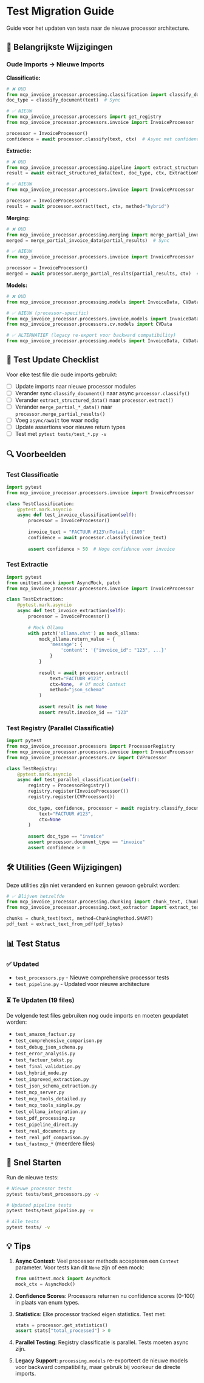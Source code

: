 # Test Migration Guide

Guide voor het updaten van tests naar de nieuwe processor architecture.

## 🔄 Belangrijkste Wijzigingen

### Oude Imports → Nieuwe Imports

**Classificatie:**
```python
# ❌ OUD
from mcp_invoice_processor.processing.classification import classify_document, DocumentType
doc_type = classify_document(text)  # Sync

# ✅ NIEUW
from mcp_invoice_processor.processors import get_registry
from mcp_invoice_processor.processors.invoice import InvoiceProcessor

processor = InvoiceProcessor()
confidence = await processor.classify(text, ctx)  # Async met confidence score
```

**Extractie:**
```python
# ❌ OUD
from mcp_invoice_processor.processing.pipeline import extract_structured_data, ExtractionMethod
result = await extract_structured_data(text, doc_type, ctx, ExtractionMethod.HYBRID)

# ✅ NIEUW
from mcp_invoice_processor.processors.invoice import InvoiceProcessor

processor = InvoiceProcessor()
result = await processor.extract(text, ctx, method="hybrid")
```

**Merging:**
```python
# ❌ OUD
from mcp_invoice_processor.processing.merging import merge_partial_invoice_data
merged = merge_partial_invoice_data(partial_results)  # Sync

# ✅ NIEUW
from mcp_invoice_processor.processors.invoice import InvoiceProcessor

processor = InvoiceProcessor()
merged = await processor.merge_partial_results(partial_results, ctx)  # Async
```

**Models:**
```python
# ❌ OUD
from mcp_invoice_processor.processing.models import InvoiceData, CVData

# ✅ NIEUW (processor-specific)
from mcp_invoice_processor.processors.invoice.models import InvoiceData
from mcp_invoice_processor.processors.cv.models import CVData

# ✅ ALTERNATIEF (legacy re-export voor backward compatibility)
from mcp_invoice_processor.processing.models import InvoiceData, CVData
```

## 📝 Test Update Checklist

Voor elke test file die oude imports gebruikt:

- [ ] Update imports naar nieuwe processor modules
- [ ] Verander sync `classify_document()` naar async `processor.classify()`
- [ ] Verander `extract_structured_data()` naar `processor.extract()`
- [ ] Verander `merge_partial_*_data()` naar `processor.merge_partial_results()`
- [ ] Voeg `async/await` toe waar nodig
- [ ] Update assertions voor nieuwe return types
- [ ] Test met `pytest tests/test_*.py -v`

## 🔍 Voorbeelden

### Test Classificatie

```python
import pytest
from mcp_invoice_processor.processors.invoice import InvoiceProcessor

class TestClassification:
    @pytest.mark.asyncio
    async def test_invoice_classification(self):
        processor = InvoiceProcessor()
        
        invoice_text = "FACTUUR #123\nTotaal: €100"
        confidence = await processor.classify(invoice_text)
        
        assert confidence > 50  # Hoge confidence voor invoice
```

### Test Extractie

```python
import pytest
from unittest.mock import AsyncMock, patch
from mcp_invoice_processor.processors.invoice import InvoiceProcessor

class TestExtraction:
    @pytest.mark.asyncio
    async def test_invoice_extraction(self):
        processor = InvoiceProcessor()
        
        # Mock Ollama
        with patch('ollama.chat') as mock_ollama:
            mock_ollama.return_value = {
                'message': {
                    'content': '{"invoice_id": "123", ...}'
                }
            }
            
            result = await processor.extract(
                text="FACTUUR #123",
                ctx=None,  # Of mock Context
                method="json_schema"
            )
            
            assert result is not None
            assert result.invoice_id == "123"
```

### Test Registry (Parallel Classificatie)

```python
import pytest
from mcp_invoice_processor.processors import ProcessorRegistry
from mcp_invoice_processor.processors.invoice import InvoiceProcessor
from mcp_invoice_processor.processors.cv import CVProcessor

class TestRegistry:
    @pytest.mark.asyncio
    async def test_parallel_classification(self):
        registry = ProcessorRegistry()
        registry.register(InvoiceProcessor())
        registry.register(CVProcessor())
        
        doc_type, confidence, processor = await registry.classify_document(
            text="FACTUUR #123",
            ctx=None
        )
        
        assert doc_type == "invoice"
        assert processor.document_type == "invoice"
        assert confidence > 0
```

## 🛠️ Utilities (Geen Wijzigingen)

Deze utilities zijn niet veranderd en kunnen gewoon gebruikt worden:

```python
# ✅ Blijven hetzelfde
from mcp_invoice_processor.processing.chunking import chunk_text, ChunkingMethod
from mcp_invoice_processor.processing.text_extractor import extract_text_from_pdf

chunks = chunk_text(text, method=ChunkingMethod.SMART)
pdf_text = extract_text_from_pdf(pdf_bytes)
```

## 📊 Test Status

### ✅ Updated
- `test_processors.py` - Nieuwe comprehensive processor tests
- `test_pipeline.py` - Updated voor nieuwe architecture

### ⏳ Te Updaten (19 files)
De volgende test files gebruiken nog oude imports en moeten geupdatet worden:
- `test_amazon_factuur.py`
- `test_comprehensive_comparison.py`
- `test_debug_json_schema.py`
- `test_error_analysis.py`
- `test_factuur_tekst.py`
- `test_final_validation.py`
- `test_hybrid_mode.py`
- `test_improved_extraction.py`
- `test_json_schema_extraction.py`
- `test_mcp_server.py`
- `test_mcp_tools_detailed.py`
- `test_mcp_tools_simple.py`
- `test_ollama_integration.py`
- `test_pdf_processing.py`
- `test_pipeline_direct.py`
- `test_real_documents.py`
- `test_real_pdf_comparison.py`
- `test_fastmcp_*` (meerdere files)

## 🚀 Snel Starten

Run de nieuwe tests:
```bash
# Nieuwe processor tests
pytest tests/test_processors.py -v

# Updated pipeline tests  
pytest tests/test_pipeline.py -v

# Alle tests
pytest tests/ -v
```

## 💡 Tips

1. **Async Context**: Veel processor methods accepteren een `Context` parameter. Voor tests kan dit `None` zijn of een mock:
   ```python
   from unittest.mock import AsyncMock
   mock_ctx = AsyncMock()
   ```

2. **Confidence Scores**: Processors returnen nu confidence scores (0-100) in plaats van enum types.

3. **Statistics**: Elke processor tracked eigen statistics. Test met:
   ```python
   stats = processor.get_statistics()
   assert stats["total_processed"] > 0
   ```

4. **Parallel Testing**: Registry classificatie is parallel. Tests moeten async zijn.

5. **Legacy Support**: `processing.models` re-exporteert de nieuwe models voor backward compatibility, maar gebruik bij voorkeur de directe imports.

